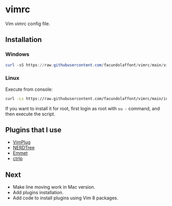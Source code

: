 # vimrc

Vim vimrc config file.

## Installation

### Windows

```powershell
curl -sS https://raw.githubusercontent.com/facundolaffont/vimrc/main/vimrc > $HOME\vimfiles\vimrc
```

### Linux

Execute from console:

```sh
curl -Ls https://raw.githubusercontent.com/facundolaffont/vimrc/main/install.sh | bash
```

If you want to install it for root, first login as root with `su -` command, and then execute the script.

## Plugins that I use

+ [VimPlug](https://github.com/junegunn/vim-plug)
+ [NERDTree](https://github.com/preservim/nerdtree)
+ [Emmet](https://github.com/mattn/emmet-vim)
+ [ctrlp](https://github.com/ctrlpvim/ctrlp.vim)

## Next

+ Make line moving work in Mac version.
+ Add plugins installation.
+ Add code to install plugins using Vim 8 packages.
